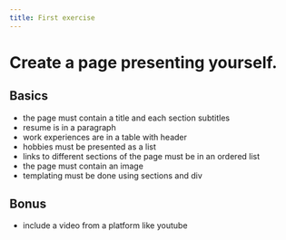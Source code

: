 ```yaml
---
title: First exercise
---
```



# Create a page presenting yourself.

## Basics
* the page must contain a title and each section subtitles
* resume is in a paragraph
* work experiences are in a table with header
* hobbies must be presented as a list
* links to different sections of the page must be in an ordered list
* the page must contain an image 
* templating must be done using sections and div 

## Bonus
* include a video from a platform like youtube
 
